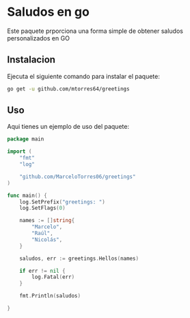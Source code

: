 # Saludos en go

Este paquete prporciona una forma simple de obtener saludos personalizados en GO

## Instalacion
Ejecuta el siguiente comando para instalar el paquete:
```bash
go get -u github.com/mtorres64/greetings
```

## Uso
Aqui tienes un ejemplo de uso del paquete:

```go
package main

import (
	"fmt"
	"log"

	"github.com/MarceloTorres06/greetings"
)

func main() {
	log.SetPrefix("greetings: ")
	log.SetFlags(0)

	names := []string{
		"Marcelo",
		"Raúl",
		"Nicolás",
	}

	saludos, err := greetings.Hellos(names)

	if err != nil {
		log.Fatal(err)
	}

	fmt.Println(saludos)

}
```
